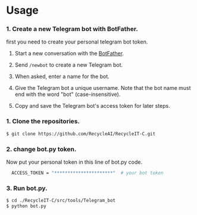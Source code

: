 # Usage 
### 1. Create a new Telegram bot with BotFather.
first you need to create your personal telegram bot token.

1. Start a new conversation with the [BotFather](https://telegram.me/botfather).

2. Send `/newbot` to create a new Telegram bot.

3. When asked, enter a name for the bot.

4. Give the Telegram bot a unique username. Note that the bot name must end with the word "bot" (case-insensitive).

5. Copy and save the Telegram bot's access token for later steps.


### 1. Clone the repositories.
```bash
$ git clone https://github.com/RecycleAI/RecycleIT-C.git
```

### 2. change bot.py token.
Now put your personal token in this line of bot.py code.
```bash
  ACCESS_TOKEN = "**********************"  # your bot token
```

### 3. Run bot.py.

```bash
$ cd ./RecycleIT-C/src/tools/Telegram_bot
$ python bot.py
```
